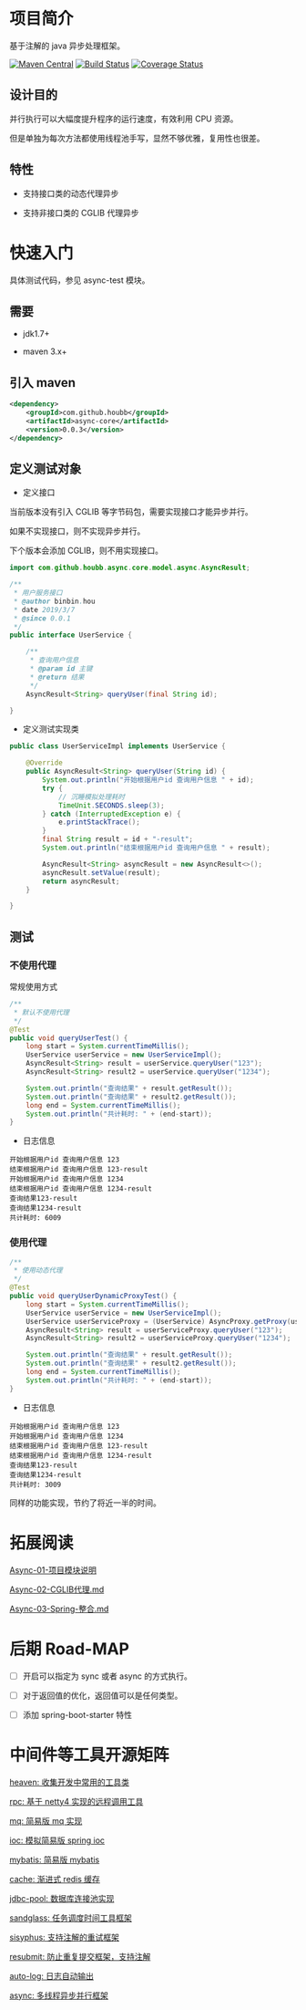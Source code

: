# 项目简介

基于注解的 java 异步处理框架。

[![Maven Central](https://maven-badges.herokuapp.com/maven-central/com.github.houbb/async/badge.svg)](http://mvnrepository.com/artifact/com.github.houbb/async)
[![Build Status](https://www.travis-ci.org/houbb/async.svg?branch=master)](https://www.travis-ci.org/houbb/async?branch=master)
[![Coverage Status](https://coveralls.io/repos/github/houbb/async/badge.svg?branch=master)](https://coveralls.io/github/houbb/async?branch=master)

## 设计目的

并行执行可以大幅度提升程序的运行速度，有效利用 CPU 资源。

但是单独为每次方法都使用线程池手写，显然不够优雅，复用性也很差。

## 特性

- 支持接口类的动态代理异步

- 支持非接口类的 CGLIB 代理异步

# 快速入门

具体测试代码，参见 async-test 模块。 

## 需要

- jdk1.7+

- maven 3.x+

## 引入 maven

```xml
<dependency>
    <groupId>com.github.houbb</groupId>
    <artifactId>async-core</artifactId>
    <version>0.0.3</version>
</dependency>
```

## 定义测试对象

- 定义接口

当前版本没有引入 CGLIB 等字节码包，需要实现接口才能异步并行。

如果不实现接口，则不实现异步并行。

下个版本会添加 CGLIB，则不用实现接口。

```java
import com.github.houbb.async.core.model.async.AsyncResult;

/**
 * 用户服务接口
 * @author binbin.hou
 * date 2019/3/7
 * @since 0.0.1
 */
public interface UserService {

    /**
     * 查询用户信息
     * @param id 主键
     * @return 结果
     */
    AsyncResult<String> queryUser(final String id);

}
```

- 定义测试实现类

```java
public class UserServiceImpl implements UserService {

    @Override
    public AsyncResult<String> queryUser(String id) {
        System.out.println("开始根据用户id 查询用户信息 " + id);
        try {
            // 沉睡模拟处理耗时
            TimeUnit.SECONDS.sleep(3);
        } catch (InterruptedException e) {
            e.printStackTrace();
        }
        final String result = id + "-result";
        System.out.println("结束根据用户id 查询用户信息 " + result);

        AsyncResult<String> asyncResult = new AsyncResult<>();
        asyncResult.setValue(result);
        return asyncResult;
    }

}
```

## 测试

### 不使用代理

常规使用方式

```java
/**
 * 默认不使用代理
 */
@Test
public void queryUserTest() {
    long start = System.currentTimeMillis();
    UserService userService = new UserServiceImpl();
    AsyncResult<String> result = userService.queryUser("123");
    AsyncResult<String> result2 = userService.queryUser("1234");

    System.out.println("查询结果" + result.getResult());
    System.out.println("查询结果" + result2.getResult());
    long end = System.currentTimeMillis();
    System.out.println("共计耗时: " + (end-start));
}
```

- 日志信息

```
开始根据用户id 查询用户信息 123
结束根据用户id 查询用户信息 123-result
开始根据用户id 查询用户信息 1234
结束根据用户id 查询用户信息 1234-result
查询结果123-result
查询结果1234-result
共计耗时: 6009
```

### 使用代理

```java
/**
 * 使用动态代理
 */
@Test
public void queryUserDynamicProxyTest() {
    long start = System.currentTimeMillis();
    UserService userService = new UserServiceImpl();
    UserService userServiceProxy = (UserService) AsyncProxy.getProxy(userService);
    AsyncResult<String> result = userServiceProxy.queryUser("123");
    AsyncResult<String> result2 = userServiceProxy.queryUser("1234");

    System.out.println("查询结果" + result.getResult());
    System.out.println("查询结果" + result2.getResult());
    long end = System.currentTimeMillis();
    System.out.println("共计耗时: " + (end-start));
}
```

- 日志信息

```
开始根据用户id 查询用户信息 123
开始根据用户id 查询用户信息 1234
结束根据用户id 查询用户信息 123-result
结束根据用户id 查询用户信息 1234-result
查询结果123-result
查询结果1234-result
共计耗时: 3009
```

同样的功能实现，节约了将近一半的时间。

# 拓展阅读

[Async-01-项目模块说明](doc/blog/async-01-项目模块介绍.md)

[Async-02-CGLIB代理.md](doc/blog/async-02-CGLIB代理.md)

[Async-03-Spring-整合.md](doc/blog/async-03-spring-整合.md)

# 后期 Road-MAP

- [ ] 开启可以指定为 sync 或者 async 的方式执行。

- [ ] 对于返回值的优化，返回值可以是任何类型。

- [ ] 添加 spring-boot-starter 特性

# 中间件等工具开源矩阵

[heaven: 收集开发中常用的工具类](https://github.com/houbb/heaven)

[rpc: 基于 netty4 实现的远程调用工具](https://github.com/houbb/rpc)

[mq: 简易版 mq 实现](https://github.com/houbb/mq)

[ioc: 模拟简易版 spring ioc](https://github.com/houbb/ioc)

[mybatis: 简易版 mybatis](https://github.com/houbb/mybatis)

[cache: 渐进式 redis 缓存](https://github.com/houbb/cache)

[jdbc-pool: 数据库连接池实现](https://github.com/houbb/jdbc-pool)

[sandglass: 任务调度时间工具框架](https://github.com/houbb/sandglass)

[sisyphus: 支持注解的重试框架](https://github.com/houbb/sisyphus)

[resubmit: 防止重复提交框架，支持注解](https://github.com/houbb/resubmit)

[auto-log: 日志自动输出](https://github.com/houbb/auto-log)

[async: 多线程异步并行框架](https://github.com/houbb/async)
